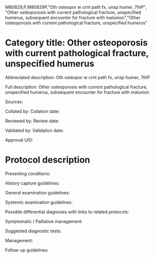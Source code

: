 M80829,P,M80829P,"Oth osteopor w crnt path fx, unsp humer, 7thP", "Other osteoporosis with current pathological fracture, unspecified humerus, subsequent encounter for fracture with malunion","Other osteoporosis with current pathological fracture, unspecified humerus"
# Category title: Other osteoporosis with current pathological fracture, unspecified humerus

Abbreviated description: Oth osteopor w crnt path fx, unsp humer, 7thP

Full description: Other osteoporosis with current pathological fracture, unspecified humerus, subsequent encounter for fracture with malunion

Sources:

Collated by:
Collation date:

Reviewed by:
Review date:

Validated by:
Validation date:

Approval UID:

# Protocol description

Presenting conditions:

History capture guidelines:

General examination guidelines:

Systemic examination guidelines:

Possible differential diagnoses with links to related protocols:

Symptomatic / Palliative management:

Suggested diagnostic tests:

Management:

Follow-up guidelines:
